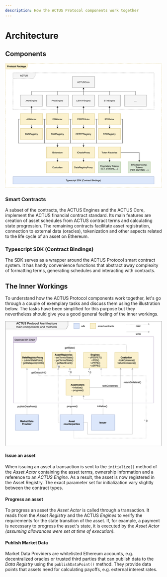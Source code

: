```yaml
---
description: How the ACTUS Protocol components work together
---
```


# Architecture

## Components

![](.gitbook/assets/ap-architecture_ms1-components-2-.jpg)

### Smart Contracts

A subset of the contracts, the ACTUS Engines and the ACTUS Core, implement the ACTUS financial contract standard. Its main features are creation of asset schedules from ACTUS contract terms and calculating state progression. The remaining contracts facilitate asset registration, connection to external data \(oracles\), tokenization and other aspects related to the life cycle of an asset on Ethereum.

### Typescript SDK \(Contract Bindings\) <a id="contract-bindings"></a>

The SDK serves as a wrapper around the ACTUS Protocol smart contract system. It has handy convenience functions that abstract away complexity of formatting terms, generating schedules and interacting with contracts.

## The Inner Workings

To understand how the ACTUS Protocol components work together, let's go through a couple of exemplary tasks and discuss them using the illustration below. The tasks have been simplified for this purpose but they nevertheless should give you a good general feeling of the inner workings.

![](.gitbook/assets/ap-architecture_ms1-architecture-3.jpg)

#### Issue an asset

When issuing an asset a transaction is sent to the `initialize()` method of the _Asset Actor_ containing the asset terms, ownership information and a reference to an _ACTUS Engine_. As a result, the asset is now registered in the Asset Registry. The exact parameter set for initialization vary slightly between the contract types.

#### Progress an asset

To progress an asset the _Asset Actor_ is called through a transaction. It reads from the _Asset Registry_ and the ACTUS _Engines_ to verify the requirements for the state transition of the asset. If, for example, a payment is necessary to progress the asset's state, it is executed by the _Asset Actor \(assuming allowances were set at time of execution\)._ 

#### Publish Market Data

Market Data Providers are whitelisted Ethereum accounts, e.g. decentralized oracles or trusted third parties that can publish data to the _Data Registry_ using the `publishDataPoint()` method. They provide data points that assets need for calculating payoffs, e.g. external interest rates. 



